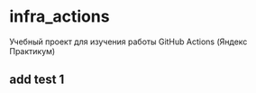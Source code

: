 # infra_actions
Учебный проект для изучения работы GitHub Actions (Яндекс Практикум)

## add test 1
